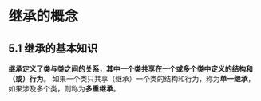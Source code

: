 # 继承的概念

## 5.1 继承的基本知识

​	**继承定义了类与类之间的关系，其中一个类共享在一个或多个类中定义的结构和（或）行为**。 如果一个类只共享（继承）一个类的结构和行为，称为**单一继承**，如果涉及多个类，则称为**多重继承**。

​	